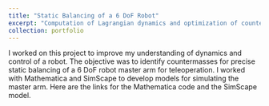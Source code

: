 ```yaml
---
title: "Static Balancing of a 6 DoF Robot"
excerpt: "Computation of Lagrangian dynamics and optimization of countermassses for a 6 DoF palletizing robot<br/><img src='/images/Stat.png'>"
collection: portfolio
---
```


I worked on this project to improve my understanding of dynamics and control of a robot. The objective was to identify countermasses for precise static balancing of a 6 DoF robot master arm for teleoperation. I worked with Mathematica and SimScape to develop models for simulating the master arm. Here are the links for the Mathematica code and the SimScape model.   

